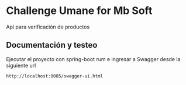 # Challenge Umane for Mb Soft

Api para verificación de productos

## Documentación y testeo
Ejecutar el proyecto con spring-boot rum e ingresar a Swagger desde la siguiente url

```md
http://localhost:8085/swagger-ui.html
```
